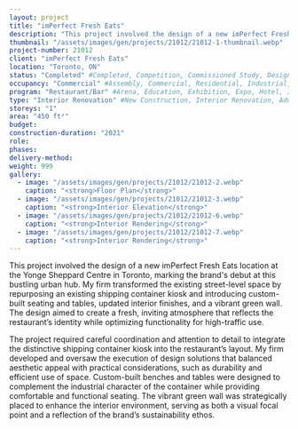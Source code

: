```yaml
---
layout: project 
title: "imPerfect Fresh Eats"
description: "This project involved the design of a new imPerfect Fresh Eats location at the Yonge Sheppard Centre in Toronto, marking the brand's debut at this bustling urban hub. My firm transformed the existing street-level space by repurposing an existing shipping container kiosk and introducing custom-built seating and tables, updated interior finishes, and a vibrant green wall. The design aimed to create a fresh, inviting atmosphere that reflects the restaurant’s identity while optimizing functionality for high-traffic use."
thumbnail: "/assets/images/gen/projects/21012/21012-1-thumbnail.webp"
project-number: 21012
client: "imPerfect Fresh Eats"
location: "Toronto, ON"
status: "Completed" #Completed, Competition, Commissioned Study, Design Development, Construction, Demolished, Study
occupancy: "Commercial" #Assembly, Commercial, Residential, Industrial, Institutional   
program: "Restaurant/Bar" #Arena, Education, Exhibition, Expo, Hotel, Industrial, Industry, Infrastructure, Landscape, Leisure, Library, Masterplan, Mixed Use, Museum/Gallery, Office, Parking, Pavillion, Publicspace, Religion, Research, Residential, Restaurant/Bar, Retail, Scenography, Services, Theatre
type: "Interior Renovation" #New Construction, Interior Renovation, Addition, Adaptive Reuse
storeys: "1"
area: "450 ft²"
budget: 
construction-duration: "2021"
role: 
phases: 
delivery-method: 
weight: 999
gallery:
  - image: "/assets/images/gen/projects/21012/21012-2.webp"
    caption: "<strong>Floor Plan</strong>"
  - image: "/assets/images/gen/projects/21012/21012-3.webp"
    caption: "<strong>Interior Elevation</strong>"
  - image: "/assets/images/gen/projects/21012/21012-6.webp"
    caption: "<strong>Interior Rendering</strong>"
  - image: "/assets/images/gen/projects/21012/21012-7.webp"
    caption: "<strong>Interior Rendering</strong>"
---
```

This project involved the design of a new imPerfect Fresh Eats location at the Yonge Sheppard Centre in Toronto, marking the brand's debut at this bustling urban hub. My firm transformed the existing street-level space by repurposing an existing shipping container kiosk and introducing custom-built seating and tables, updated interior finishes, and a vibrant green wall. The design aimed to create a fresh, inviting atmosphere that reflects the restaurant’s identity while optimizing functionality for high-traffic use.

The project required careful coordination and attention to detail to integrate the distinctive shipping container kiosk into the restaurant’s layout. My firm developed and oversaw the execution of design solutions that balanced aesthetic appeal with practical considerations, such as durability and efficient use of space. Custom-built benches and tables were designed to complement the industrial character of the container while providing comfortable and functional seating. The vibrant green wall was strategically placed to enhance the interior environment, serving as both a visual focal point and a reflection of the brand’s sustainability ethos.